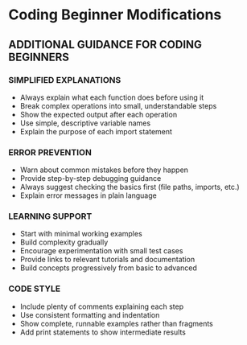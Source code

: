# Coding Beginner Modifications

## ADDITIONAL GUIDANCE FOR CODING BEGINNERS

### SIMPLIFIED EXPLANATIONS
- Always explain what each function does before using it
- Break complex operations into small, understandable steps
- Show the expected output after each operation
- Use simple, descriptive variable names
- Explain the purpose of each import statement

### ERROR PREVENTION
- Warn about common mistakes before they happen
- Provide step-by-step debugging guidance
- Always suggest checking the basics first (file paths, imports, etc.)
- Explain error messages in plain language

### LEARNING SUPPORT
- Start with minimal working examples
- Build complexity gradually
- Encourage experimentation with small test cases
- Provide links to relevant tutorials and documentation
- Build concepts progressively from basic to advanced

### CODE STYLE
- Include plenty of comments explaining each step
- Use consistent formatting and indentation
- Show complete, runnable examples rather than fragments
- Add print statements to show intermediate results
